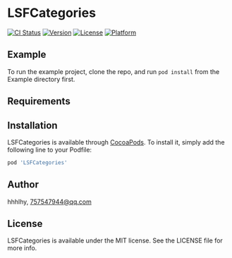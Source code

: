 # LSFCategories

[![CI Status](https://img.shields.io/travis/hhhlhy/LSFCategories.svg?style=flat)](https://travis-ci.org/hhhlhy/LSFCategories)
[![Version](https://img.shields.io/cocoapods/v/LSFCategories.svg?style=flat)](https://cocoapods.org/pods/LSFCategories)
[![License](https://img.shields.io/cocoapods/l/LSFCategories.svg?style=flat)](https://cocoapods.org/pods/LSFCategories)
[![Platform](https://img.shields.io/cocoapods/p/LSFCategories.svg?style=flat)](https://cocoapods.org/pods/LSFCategories)

## Example

To run the example project, clone the repo, and run `pod install` from the Example directory first.

## Requirements

## Installation

LSFCategories is available through [CocoaPods](https://cocoapods.org). To install
it, simply add the following line to your Podfile:

```ruby
pod 'LSFCategories'
```

## Author

hhhlhy, 757547944@qq.com

## License

LSFCategories is available under the MIT license. See the LICENSE file for more info.
